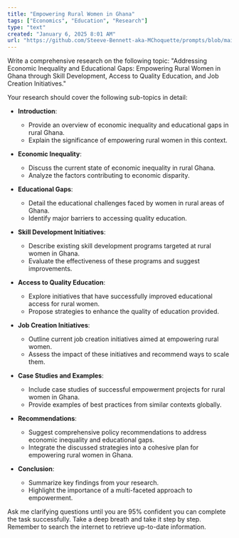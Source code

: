 ```yaml
---
title: "Empowering Rural Women in Ghana"
tags: ["Economics", "Education", "Research"]
type: "text"
created: "January 6, 2025 8:01 AM"
url: "https://github.com/Steeve-Bennett-aka-MChoquette/prompts/blob/main/empowering_rural_women_in_ghana.md"
---
```


Write a comprehensive research on the following topic: "Addressing Economic Inequality and Educational Gaps: Empowering Rural Women in Ghana through Skill Development, Access to Quality Education, and Job Creation Initiatives."

Your research should cover the following sub-topics in detail:

- **Introduction**:
  - Provide an overview of economic inequality and educational gaps in rural Ghana.
  - Explain the significance of empowering rural women in this context.

- **Economic Inequality**:
  - Discuss the current state of economic inequality in rural Ghana.
  - Analyze the factors contributing to economic disparity.

- **Educational Gaps**:
  - Detail the educational challenges faced by women in rural areas of Ghana.
  - Identify major barriers to accessing quality education.

- **Skill Development Initiatives**: 
  - Describe existing skill development programs targeted at rural women in Ghana.
  - Evaluate the effectiveness of these programs and suggest improvements.

- **Access to Quality Education**:
  - Explore initiatives that have successfully improved educational access for rural women.
  - Propose strategies to enhance the quality of education provided.

- **Job Creation Initiatives**:
  - Outline current job creation initiatives aimed at empowering rural women.
  - Assess the impact of these initiatives and recommend ways to scale them.

- **Case Studies and Examples**:
  - Include case studies of successful empowerment projects for rural women in Ghana.
  - Provide examples of best practices from similar contexts globally.

- **Recommendations**:
  - Suggest comprehensive policy recommendations to address economic inequality and educational gaps.
  - Integrate the discussed strategies into a cohesive plan for empowering rural women in Ghana.

- **Conclusion**:
  - Summarize key findings from your research.
  - Highlight the importance of a multi-faceted approach to empowerment.

Ask me clarifying questions until you are 95% confident you can complete the task successfully. Take a deep breath and take it step by step. Remember to search the internet to retrieve up-to-date information.